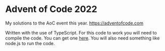 # Advent of Code 2022
 My solutions to the AoC event this year. https://adventofcode.com


Written with the use of TypeScript. For this code to work you will need to compile the code. You can get one [here](https://www.typescriptlang.org/download). You will also need something like node.js to run the code.
